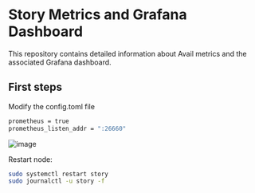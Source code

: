 # Story Metrics and Grafana Dashboard


This repository contains detailed information about Avail metrics and the associated Grafana dashboard.  

## First steps  

Modify the config.toml file

```bash
prometheus = true
prometheus_listen_addr = ":26660"
```
![image](https://github.com/user-attachments/assets/fafc4510-efd8-4799-a304-4ed6e6970ef4)


Restart node:  
```bash
sudo systemctl restart story
sudo journalctl -u story -f
```

